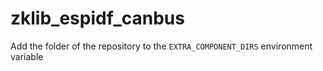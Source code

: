 # zklib_espidf_canbus

Add the folder of the repository to the `EXTRA_COMPONENT_DIRS` environment variable
